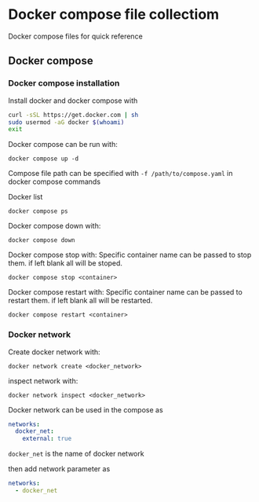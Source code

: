 # Docker compose file collectiom

Docker compose files for quick reference

## Docker compose

### Docker compose installation

Install docker and docker compose with
```bash
curl -sSL https://get.docker.com | sh
sudo usermod -aG docker $(whoami)
exit
```
Docker compose can be run with:
```
docker compose up -d
```
Compose file path can be specified with `-f /path/to/compose.yaml` in docker compose commands

Docker list
```
docker compose ps
```
Docker compose down with:
```
docker compose down
```
Docker compose stop with:
Specific container name can be passed to stop them. if left blank all will be stoped. 
```
docker compose stop <container>
```
Docker compose restart with:
Specific container name can be passed to restart them. if left blank all will be restarted. 
```
docker compose restart <container>
```

### Docker network

Create docker network with: 
```
docker network create <docker_network>
```
inspect network with:
```
docker network inspect <docker_network>
```
Docker network can be used in the compose as
```yaml
networks:
  docker_net:
    external: true
```
`docker_net` is the name of docker network

then add network parameter as
```yaml
networks:
  - docker_net
```
